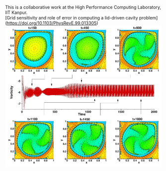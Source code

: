 This is a collaborative work at the High Performance Computing Laboratory, IIT Kanpur. <br />
[Grid sensitivity and role of error in computing a lid-driven cavity problem] (https://doi.org/10.1103/PhysRevE.99.013305)
<br />
![Model](https://github.com/siva-viknesh/Computational_Fluid_Mechanics/blob/main/Lid_Driven_Cavity_Flow/Figure.png)



